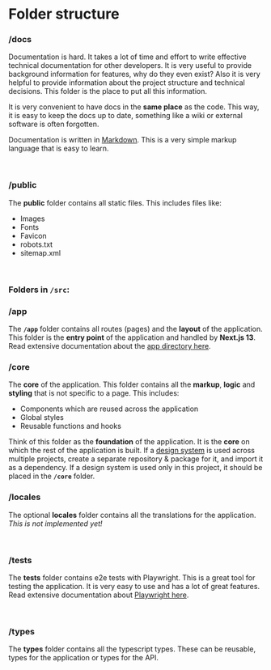 # **Folder structure**

### **/docs**

Documentation is hard. It takes a lot of time and effort to write effective technical documentation for other developers. It is very useful to provide background information for features, why do they even exist? Also it is very helpful to provide information about the project structure and technical decisions. This folder is the place to put all this information.

It is very convenient to have docs in the **same place** as the code. This way, it is easy to keep the docs up to date, something like a wiki or external software is often forgotten.

Documentation is written in [Markdown](https://www.markdownguide.org/). This is a very simple markup language that is easy to learn.

<br>

### **/public**

The **public** folder contains all static files. This includes files like:

-   Images
-   Fonts
-   Favicon
-   robots.txt
-   sitemap.xml

<br>

### Folders in `/src`:

### **/app**

The **`/app`** folder contains all routes (pages) and the **layout** of the application. This folder is the **entry point** of the application and handled by **Next.js 13**. Read extensive documentation about the [app directory here](https://beta.nextjs.org/docs/routing/fundamentals#the-app-directory).
<br>

### **/core**

The **core** of the application. This folder contains all the **markup**, **logic** and **styling** that is not specific to a page. This includes:

-   Components which are reused across the application
-   Global styles
-   Reusable functions and hooks

Think of this folder as the **foundation** of the application. It is the **core** on which the rest of the application is built.
If a [design system](https://leerob.io/blog/style-guides-component-libraries-design-systems) is used across multiple projects, create a separate repository & package for it, and import it as a dependency.
If a design system is used only in this project, it should be placed in the **`/core`** folder.
<br>

### **/locales**

The optional **locales** folder contains all the translations for the application. _This is not implemented yet!_
<br>

<br>

### **/tests**

The **tests** folder contains e2e tests with Playwright. This is a great tool for testing the application. It is very easy to use and has a lot of great features. Read extensive documentation about [Playwright here](https://playwright.dev/docs/intro).

<br>

### **/types**

The **types** folder contains all the typescript types. These can be reusable, types for the application or types for the API.
